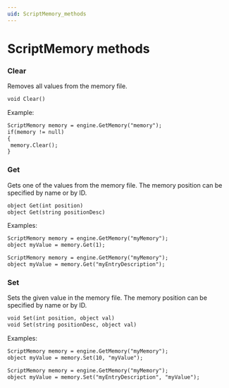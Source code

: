 ```yaml
---
uid: ScriptMemory_methods
---
```


# ScriptMemory methods

### Clear

Removes all values from the memory file.

```txt
void Clear()
```

Example:

```txt
ScriptMemory memory = engine.GetMemory("memory");
if(memory != null)
{
 memory.Clear();
}
```

### Get

Gets one of the values from the memory file. The memory position can be specified by name or by ID.

```txt
object Get(int position)
object Get(string positionDesc)
```

Examples:

```txt
ScriptMemory memory = engine.GetMemory("myMemory");
object myValue = memory.Get(1);
```

```txt
ScriptMemory memory = engine.GetMemory("myMemory");
object myValue = memory.Get("myEntryDescription");
```

### Set

Sets the given value in the memory file. The memory position can be specified by name or by ID.

```txt
void Set(int position, object val)
void Set(string positionDesc, object val)
```

Examples:

```txt
ScriptMemory memory = engine.GetMemory("myMemory");
object myValue = memory.Set(10, "myValue");
```

```txt
ScriptMemory memory = engine.GetMemory("myMemory");
object myValue = memory.Set("myEntryDescription", "myValue");
```
